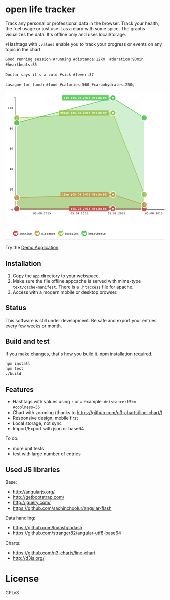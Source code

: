 open life tracker
=================
Track any personal or professional data in the browser. Track your health, the fuel usage or just use it as a diary with some spice. The graphs visualizes the data. It's offline only and uses localStorage. 

`#`Hashtags with `:values` enable you to track your progress or events on any topic in the chart: 

    Good running session #running #distance:12km  #duration:90min #heartbeats:85
    
    Doctor says it's a cold #sick #fever:37  

    Lasagne for lunch #food #calories:560 #carbohydrates:250g
![Demo Chart](doc-chart.png)

Try the [Demo Application](https://synox.github.io/open-life-tracker/app/)
## Installation
1. Copy the `app` directory to your webspace. 
2. Make sure the file offline.appcache is served with mime-type `text/cache-manifest`. There is a `.htaccess` file for apache.
3. Access with a modern mobile or desktop browser. 

## Status
This software is still under development. Be safe and export your entries every few weeks or month. 

## Build and test
If you make changes, that's how you build it. [npm](https://nodejs.org/download/) installation required.

    npm install
    npm test
    ./build

## Features
- Hashtags with values using `:` or `=` example: `#distance:15km #coolness=55`
- Chart with zooming (thanks to https://github.com/n3-charts/line-chart/)
- Responsive design, mobile first
- Local storage, not sync
- Import/Export with json or base64

To do: 
- more unit tests
- test with large number of entries
  
## Used JS libraries
Base:
 * http://angularjs.org/
 * http://getbootstrap.com/
 * http://jquery.com/
 * https://github.com/sachinchoolur/angular-flash
 
Data handling:
 * https://github.com/lodash/lodash
 * https://github.com/stranger82/angular-utf8-base64 

Charts:
 * https://github.com/n3-charts/line-chart
 * http://d3js.org/



# License

GPLv3